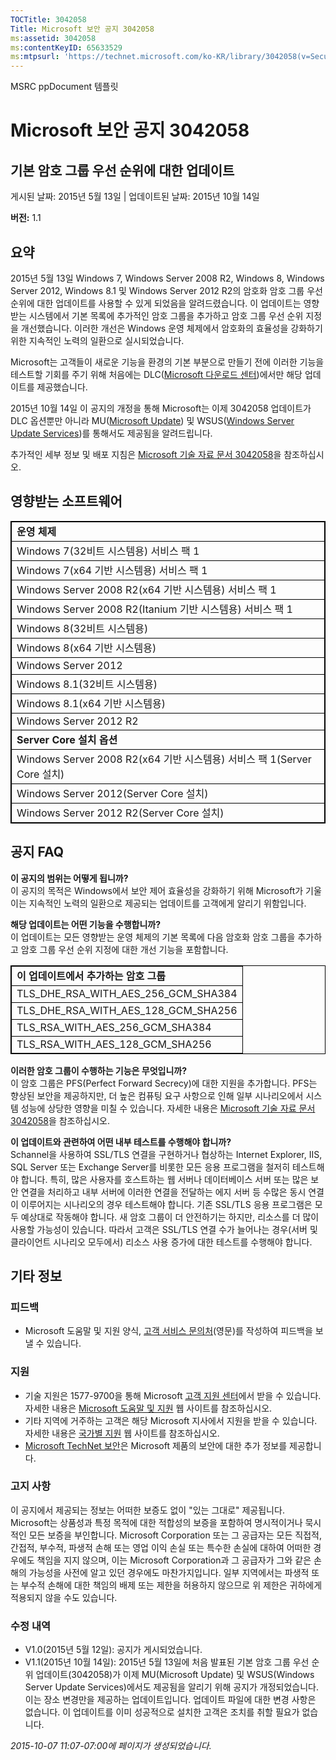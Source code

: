 ```yaml
---
TOCTitle: 3042058
Title: Microsoft 보안 공지 3042058
ms:assetid: 3042058
ms:contentKeyID: 65633529
ms:mtpsurl: 'https://technet.microsoft.com/ko-KR/library/3042058(v=Security.10)'
---
```


MSRC ppDocument 템플릿

Microsoft 보안 공지 3042058
===========================

기본 암호 그룹 우선 순위에 대한 업데이트
----------------------------------------

게시된 날짜: 2015년 5월 13일 | 업데이트된 날짜: 2015년 10월 14일

**버전:** 1.1

요약
----

<span id="sectionToggle0"></span>
2015년 5월 13일 Windows 7, Windows Server 2008 R2, Windows 8, Windows Server 2012, Windows 8.1 및 Windows Server 2012 R2의 암호화 암호 그룹 우선 순위에 대한 업데이트를 사용할 수 있게 되었음을 알려드렸습니다. 이 업데이트는 영향받는 시스템에서 기본 목록에 추가적인 암호 그룹을 추가하고 암호 그룹 우선 순위 지정을 개선했습니다. 이러한 개선은 Windows 운영 체제에서 암호화의 효율성을 강화하기 위한 지속적인 노력의 일환으로 실시되었습니다.

Microsoft는 고객들이 새로운 기능을 환경의 기본 부분으로 만들기 전에 이러한 기능을 테스트할 기회를 주기 위해 처음에는 DLC([Microsoft 다운로드 센터](https://www.microsoft.com/ko-kr/download/default.aspx))에서만 해당 업데이트를 제공했습니다.

2015년 10월 14일 이 공지의 개정을 통해 Microsoft는 이제 3042058 업데이트가 DLC 옵션뿐만 아니라 MU([Microsoft Update](https://update.microsoft.com/microsoftupdate/v6/vistadefault.aspx?ln=ko-kr)) 및 WSUS([Windows Server Update Services](https://technet.microsoft.com/ko-kr/windowsserver/bb332157.aspx))를 통해서도 제공됨을 알려드립니다.

추가적인 세부 정보 및 배포 지침은 [Microsoft 기술 자료 문서 3042058](https://support.microsoft.com/ko-kr/kb/3042058)을 참조하십시오.

영향받는 소프트웨어
-------------------

<span id="sectionToggle1"></span>
 
<p> </p>
<table style="border:1px solid black;">
<colgroup>
<col width="100%" />
</colgroup>
<tbody>
<tr class="odd">
<td style="border:1px solid black;"><strong>운영 체제</strong></td>
</tr>
<tr class="even">
<td style="border:1px solid black;">Windows 7(32비트 시스템용) 서비스 팩 1</td>
</tr>
<tr class="odd">
<td style="border:1px solid black;">Windows 7(x64 기반 시스템용) 서비스 팩 1</td>
</tr>
<tr class="even">
<td style="border:1px solid black;">Windows Server 2008 R2(x64 기반 시스템용) 서비스 팩 1</td>
</tr>
<tr class="odd">
<td style="border:1px solid black;">Windows Server 2008 R2(Itanium 기반 시스템용) 서비스 팩 1</td>
</tr>
<tr class="even">
<td style="border:1px solid black;">Windows 8(32비트 시스템용)</td>
</tr>
<tr class="odd">
<td style="border:1px solid black;">Windows 8(x64 기반 시스템용)</td>
</tr>
<tr class="even">
<td style="border:1px solid black;">Windows Server 2012</td>
</tr>
<tr class="odd">
<td style="border:1px solid black;">Windows 8.1(32비트 시스템용)</td>
</tr>
<tr class="even">
<td style="border:1px solid black;">Windows 8.1(x64 기반 시스템용)</td>
</tr>
<tr class="odd">
<td style="border:1px solid black;">Windows Server 2012 R2</td>
</tr>
<tr class="even">
<td style="border:1px solid black;"><strong>Server Core 설치 옵션</strong></td>
</tr>
<tr class="odd">
<td style="border:1px solid black;">Windows Server 2008 R2(x64 기반 시스템용) 서비스 팩 1(Server Core 설치)</td>
</tr>
<tr class="even">
<td style="border:1px solid black;">Windows Server 2012(Server Core 설치)</td>
</tr>
<tr class="odd">
<td style="border:1px solid black;">Windows Server 2012 R2(Server Core 설치)</td>
</tr>
</tbody>
</table>
  
공지 FAQ  
--------
  
<span id="sectionToggle2"></span>
**이 공지의 범위는 어떻게 됩니까?**    
이 공지의 목적은 Windows에서 보안 제어 효율성을 강화하기 위해 Microsoft가 기울이는 지속적인 노력의 일환으로 제공되는 업데이트를 고객에게 알리기 위함입니다.
  
**해당 업데이트는 어떤 기능을 수행합니까?**  
이 업데이트는 모든 영향받는 운영 체제의 기본 목록에 다음 암호화 암호 그룹을 추가하고 암호 그룹 우선 순위 지정에 대한 개선 기능을 포함합니다.

 
<p> </p>
<table style="border:1px solid black;">
<colgroup>
<col width="100%" />
</colgroup>
<tbody>
<tr class="odd">
<td style="border:1px solid black;"><strong>이 업데이트에서 추가하는 암호 그룹</strong></td>
</tr>
<tr class="even">
<td style="border:1px solid black;">TLS_DHE_RSA_WITH_AES_256_GCM_SHA384</td>
</tr>
<tr class="odd">
<td style="border:1px solid black;">TLS_DHE_RSA_WITH_AES_128_GCM_SHA256</td>
</tr>
<tr class="even">
<td style="border:1px solid black;">TLS_RSA_WITH_AES_256_GCM_SHA384</td>
</tr>
<tr class="odd">
<td style="border:1px solid black;">TLS_RSA_WITH_AES_128_GCM_SHA256</td>
</tr>
</tbody>
</table>
  
**이러한 암호 그룹이 수행하는 기능은 무엇입니까?**  
이 암호 그룹은 PFS(Perfect Forward Secrecy)에 대한 지원을 추가합니다. PFS는 향상된 보안을 제공하지만, 더 높은 컴퓨팅 요구 사항으로 인해 일부 시나리오에서 시스템 성능에 상당한 영향을 미칠 수 있습니다. 자세한 내용은 [Microsoft 기술 자료 문서 3042058](https://support.microsoft.com/ko-kr/kb/3042058)을 참조하십시오.
  
**이 업데이트와 관련하여 어떤 내부 테스트를 수행해야 합니까?**  
Schannel을 사용하여 SSL/TLS 연결을 구현하거나 협상하는 Internet Explorer, IIS, SQL Server 또는 Exchange Server를 비롯한 모든 응용 프로그램을 철저히 테스트해야 합니다. 특히, 많은 사용자를 호스트하는 웹 서버나 데이터베이스 서버 또는 많은 보안 연결을 처리하고 내부 서버에 이러한 연결을 전달하는 에지 서버 등 수많은 동시 연결이 이루어지는 시나리오의 경우 테스트해야 합니다. 기존 SSL/TLS 응용 프로그램은 모두 예상대로 작동해야 합니다. 새 암호 그룹이 더 안전하기는 하지만, 리소스를 더 많이 사용할 가능성이 있습니다. 따라서 고객은 SSL/TLS 연결 수가 늘어나는 경우(서버 및 클라이언트 시나리오 모두에서) 리소스 사용 증가에 대한 테스트를 수행해야 합니다.
  
기타 정보  
---------
  
<span id="sectionToggle3"></span>
### 피드백
  
-   Microsoft 도움말 및 지원 양식, [고객 서비스 문의처](https://support.microsoft.com/kb/?scid=sw;en;1257&amp;showpage=1&amp;ws=technet&amp;sd=tech)(영문)를 작성하여 피드백을 보낼 수 있습니다.
  
### 지원
  
-   기술 지원은 1577-9700을 통해 Microsoft [고객 지원 센터](https://support.microsoft.com/ko-kr/gp/gp_security_main)에서 받을 수 있습니다. 자세한 내용은 [Microsoft 도움말 및 지원](https://support.microsoft.com/ko-kr) 웹 사이트를 참조하십시오.  
-   기타 지역에 거주하는 고객은 해당 Microsoft 지사에서 지원을 받을 수 있습니다. 자세한 내용은 [국가별 지원](https://support2.microsoft.com/ko-kr/common/international.aspx) 웹 사이트를 참조하십시오.  
-   [Microsoft TechNet 보안](https://technet.microsoft.com/ko-kr/security/default.aspx)은 Microsoft 제품의 보안에 대한 추가 정보를 제공합니다.
  
### 고지 사항
  
이 공지에서 제공되는 정보는 어떠한 보증도 없이 "있는 그대로" 제공됩니다. Microsoft는 상품성과 특정 목적에 대한 적합성의 보증을 포함하여 명시적이거나 묵시적인 모든 보증을 부인합니다. Microsoft Corporation 또는 그 공급자는 모든 직접적, 간접적, 부수적, 파생적 손해 또는 영업 이익 손실 또는 특수한 손실에 대하여 어떠한 경우에도 책임을 지지 않으며, 이는 Microsoft Corporation과 그 공급자가 그와 같은 손해의 가능성을 사전에 알고 있던 경우에도 마찬가지입니다. 일부 지역에서는 파생적 또는 부수적 손해에 대한 책임의 배제 또는 제한을 허용하지 않으므로 위 제한은 귀하에게 적용되지 않을 수도 있습니다.
  
### 수정 내역
  
-   V1.0(2015년 5월 12일): 공지가 게시되었습니다.  
-   V1.1(2015년 10월 14일): 2015년 5월 13일에 처음 발표된 기본 암호 그룹 우선 순위 업데이트(3042058)가 이제 MU(Microsoft Update) 및 WSUS(Windows Server Update Services)에서도 제공됨을 알리기 위해 공지가 개정되었습니다. 이는 장소 변경만을 제공하는 업데이트입니다. 업데이트 파일에 대한 변경 사항은 없습니다. 이 업데이트를 이미 성공적으로 설치한 고객은 조치를 취할 필요가 없습니다.
  
*2015-10-07 11:07-07:00에 페이지가 생성되었습니다.*
